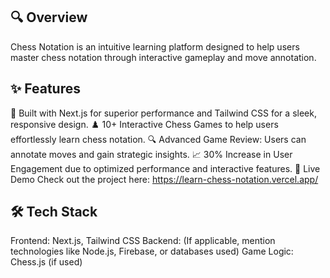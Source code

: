 ## 🔍 Overview
Chess Notation is an intuitive learning platform designed to help users master chess notation through interactive gameplay and move annotation.

## ✨ Features
🚀 Built with Next.js for superior performance and Tailwind CSS for a sleek, responsive design.
♟️ 10+ Interactive Chess Games to help users effortlessly learn chess notation.
🔍 Advanced Game Review: Users can annotate moves and gain strategic insights.
📈 30% Increase in User Engagement due to optimized performance and interactive features.
🔗 Live Demo
Check out the project here: https://learn-chess-notation.vercel.app/

## 🛠️ Tech Stack
Frontend: Next.js, Tailwind CSS
Backend: (If applicable, mention technologies like Node.js, Firebase, or databases used)
Game Logic: Chess.js (if used)

